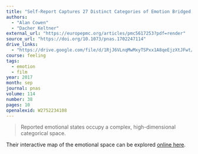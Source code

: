 ```yaml
---
title: "Self-Report Captures 27 Distinct Categories of Emotion Bridged by Continuous Gradients"
authors:
  - "Alan Cowen"
  - "Dacher Keltner"
external_url: "https://europepmc.org/articles/pmc5617253?pdf=render"
source_url: "https://doi.org/10.1073/pnas.1702247114"
drive_links:
  - "https://drive.google.com/file/d/1RjJ6VLnqMwMxyTSPxx1A8qeEjzXtJFwt/view?usp=drivesdk"
course: feeling
tags:
  - emotion
  - film
year: 2017
month: sep
journal: pnas
volume: 114
number: 38
pages: 10
openalexid: W2752234108
---
```


> Reported emotional states occupy a complex, high-dimensional categorical space.

Their interactive map of the emotional space can be explored [online here](https://s3-us-west-1.amazonaws.com/emogifs/map.html).
